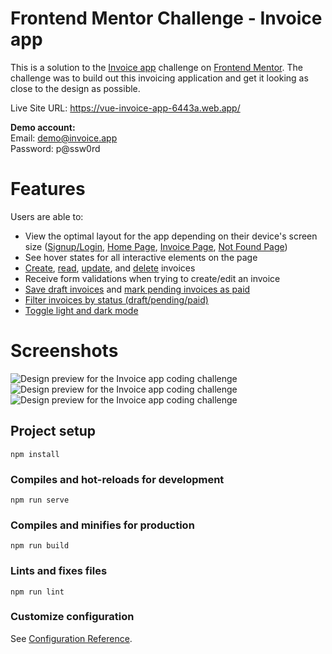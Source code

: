 # Frontend Mentor Challenge - Invoice app

This is a solution to the [Invoice app](https://www.frontendmentor.io/challenges/invoice-app-i7KaLTQjl) challenge on [Frontend Mentor](https://www.frontendmentor.io). The challenge was to build out this invoicing application and get it looking as close to the design as possible.

Live Site URL: https://vue-invoice-app-6443a.web.app/   

**Demo account:**    
Email: demo@invoice.app  
Password: p@ssw0rd

# Features

Users are able to:

- View the optimal layout for the app depending on their device's screen size ([Signup/Login](https://github.com/mateuszdomagala/vue-invoice-app/issues/2), [Home Page](https://github.com/mateuszdomagala/vue-invoice-app/issues/7), [Invoice Page](https://github.com/mateuszdomagala/vue-invoice-app/issues/17), [Not Found Page](https://github.com/mateuszdomagala/vue-invoice-app/issues/34))
- See hover states for all interactive elements on the page
- [Create](https://github.com/mateuszdomagala/vue-invoice-app/issues/14), [read](https://github.com/mateuszdomagala/vue-invoice-app/issues/20), [update](https://github.com/mateuszdomagala/vue-invoice-app/issues/15), and [delete](https://github.com/mateuszdomagala/vue-invoice-app/issues/16) invoices
- Receive form validations when trying to create/edit an invoice
- [Save draft invoices](https://github.com/mateuszdomagala/vue-invoice-app/issues/14) and [mark pending invoices as paid](https://github.com/mateuszdomagala/vue-invoice-app/issues/18)
- [Filter invoices by status (draft/pending/paid)](https://github.com/mateuszdomagala/vue-invoice-app/issues/19)
- [Toggle light and dark mode](https://github.com/mateuszdomagala/vue-invoice-app/issues/11)

# Screenshots

![Design preview for the Invoice app coding challenge](https://user-images.githubusercontent.com/13559625/152817372-e46c92da-e4bd-4dec-952c-9de6f1752615.jpg)
![Design preview for the Invoice app coding challenge](https://user-images.githubusercontent.com/13559625/152817012-c3161e7b-c119-486a-9ea6-396b2cb63c28.jpg)
![Design preview for the Invoice app coding challenge](https://user-images.githubusercontent.com/13559625/152816945-38a4499a-5991-49bb-a9ca-be106a3112df.jpg)

## Project setup
```
npm install
```

### Compiles and hot-reloads for development
```
npm run serve
```

### Compiles and minifies for production
```
npm run build
```

### Lints and fixes files
```
npm run lint
```

### Customize configuration
See [Configuration Reference](https://cli.vuejs.org/config/).
